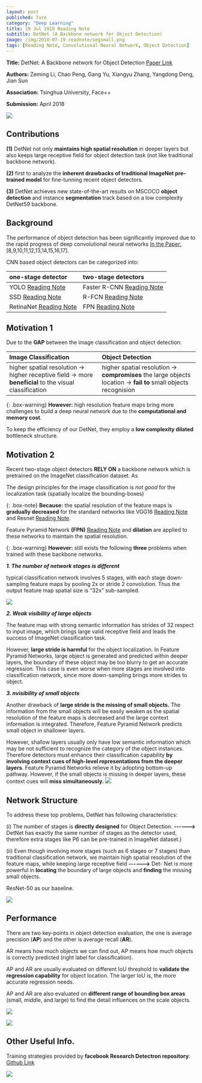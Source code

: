 ```yaml
---
layout: post
published: Ture
category: "Deep Learning"
title: 19 Jul 2018 Reading Note
subtitle: DetNet (A Backbone network for Object Detection)
image: /img/2018-07-19-readnote/segsmall.png
tags: [Reading Note, Convolutional Neural Network, Object Detection]
---
```


**Title:** DetNet: A Backbone network for Object Detection [Paper Link](https://arxiv.org/abs/1804.06215)

**Authors:** Zeming Li, Chao Peng, Gang Yu, Xiangyu Zhang, Yangdong Deng, Jian Sun

**Association:** Tsinghua University, Face++

**Submission:** April 2018

![](https://github.com/xuuuuuuchen/xuuuuuuchen.github.io/blob/master/img/2018-07-19-readnote/classify.png?raw=true) 

## Contributions

**(1)** DetNet not only **maintains high spatial resolution** in deeper layers but also keeps large receptive field for object detection task (not like traditional backbone network).

**(2)** first to analyze the **inherent drawbacks of traditional ImageNet pre-trained model** for fine-tunning recent object detectors.

**(3)** DetNet achieves new state-of-the-art results on MSCOCO **object detection** and instance **segmentation** track based on a low complexity DetNet59 backbone.

## Background

The performance of object detection has been significantly improved due to the rapid progress of deep convolutional neural networks [ In the Paper: ](https://arxiv.org/abs/1804.06215)[8,9,10,11,12,13,14,15,16,17].

CNN based object detectors can be categorized into:

| one-stage detector | two-stage detectors |
| :------ |:--- | 
| YOLO [Reading Note](https://xuuuuuuchen.github.io/2018-07-22-readnote/) | Faster R-CNN [Reading Note](https://xuuuuuuchen.github.io/2018-07-20-readnote/)| 
| SSD [Reading Note](https://xuuuuuuchen.github.io/2018-07-19-readnote/) | R-FCN [Reading Note](https://xuuuuuuchen.github.io/2018-07-19-readnote/)| 
| RetinaNet [Reading Note](https://xuuuuuuchen.github.io/2018-07-20-readnote/) | FPN [Reading Note](https://xuuuuuuchen.github.io/2018-07-19-readnote/)| 


## Motivation 1

Due to the **GAP** between the image classification and object detection:

| Image Classification | Object Detection |
| :------ |:--- | 
| higher spatial resolution -> higher receptive field -> more **beneficial** to the visual classification | higher spatial resolution -> **compromises** the large objects location -> **fail to** small objects recognision| 

{: .box-warning}
**However:** high resolution feature maps bring more challenges to build a deep neural network due to the **computational and memory cost**.

To keep the efficiency of our DetNet, they employ a **low complexity dilated** bottleneck structure. 

## Motivation 2

Recent two-stage object detectors **RELY ON** a backbone network which is pretrained on the ImageNet classification dataset. As

The design principles for the image classification is *not good* for the localization task (spatially localize the bounding-boxes)

{: .box-note}
**Because:** the spatial resolution of the feature maps is **gradually decreased** for the standard networks like VGG16 [Reading Note](https://xuuuuuuchen.github.io/2018-07-19-readnote/) and Resnet [Reading Note](https://xuuuuuuchen.github.io/2018-07-19-readnote/).

Feature Pyramid Network **(FPN)** [Reading Note](https://xuuuuuuchen.github.io/2018-07-19-readnote/) and **dilation** are applied to these networks to maintain the spatial resolution.

{: .box-warning}
**However:** still exists the following **three** problems when trained with these backbone networks.

***1. The number of network stages is different***

typical classification network involves 5 stages, with each stage down-sampling feature maps by pooling 2x or stride 2 convolution. Thus the output feature map spatial size is “32x” sub-sampled. 

![](https://github.com/xuuuuuuchen/xuuuuuuchen.github.io/blob/master/img/2018-07-19-readnote/motiv2.png?raw=true) 


***2. Weak visibility of large objects***

The feature map with strong semantic information has strides of 32 respect to input image, which brings large valid receptive field and leads the success of ImageNet classification task.

However, **large stride is harmful** for the object localization. In Feature Pyramid Networks, large object is generated and predicted within deeper layers, the boundary of these object may be too blurry to get an accurate regression. This case is even worse when more stages are involved into classification network, since more down-sampling brings more strides to object.

***3. nvisibility of small objects***

Another drawback of **large stride is the missing of small objects.** The information from the small objects will be easily weaken as the spatial resolution of the feature maps is decreased and the large context information is integrated. Therefore, Feature Pyramid Network predicts small object in shallower layers. 

However, shallow layers usually only have low semantic information which may be not sufficient to recognize the category of the object instances. Therefore detectors must enhance their classification capability **by involving context cues of high-level representations from the deeper layers**. Feature Pyramid Networks relieve it by adopting bottom-up pathway. However, if the small objects is missing in deeper layers, these context cues will **miss simultaneously.**
![](https://github.com/xuuuuuuchen/xuuuuuuchen.github.io/blob/master/img/2018-07-19-readnote/main.png?raw=true) 
## Network Structure

To address these top problems, DetNet has following characteristics:

(i) The number of stages is **directly designed** for Object Detection. **------>** DetNet has exactly the same number of stages as the detector used, therefore extra stages like P6 can be pre-trained in ImageNet dataset.)

(ii) Even though involving more stages (such as 6 stages or 7 stages) than traditional classification network, we maintain high spatial resolution of the feature maps, while keeping large receptive field  **------>** Det- Net is more powerful in **locating** the boundary of large objects and **finding** the missing small objects.

ResNet-50 as our baseline.

![](https://github.com/xuuuuuuchen/xuuuuuuchen.github.io/blob/master/img/2018-07-19-readnote/denet.png?raw=true) 

## Performance

There are two key-points in object detection evaluation, the one is average precision (**AP**) and the other is average recall (**AR**). 

AR means how much objects we can find out, 
AP means how much objects is correctly predicted (right label for classification). 

AP and AR are usually evaluated on different IoU threshold to **validate the regression capability** for object location. The larger IoU is, the more accurate regression needs. 

AP and AR are also evaluated on **different range of bounding box areas** (small, middle, and large) to find the detail influences on the scale objects.

![](https://github.com/xuuuuuuchen/xuuuuuuchen.github.io/blob/master/img/2018-07-19-readnote/result3.png?raw=true) 

![](https://github.com/xuuuuuuchen/xuuuuuuchen.github.io/blob/master/img/2018-07-19-readnote/result4.png?raw=true) 

## Other Useful Info.

Training strategies provided by **facebook Research Detectron repository**: [Github Link]( https://github.com/facebookresearch/Detectron)

![](https://github.com/xuuuuuuchen/xuuuuuuchen.github.io/blob/master/img/2018-07-19-readnote/seg.png?raw=true) 

